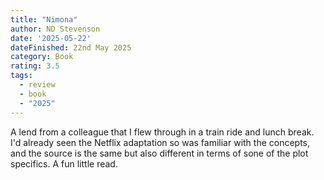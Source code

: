 ```yaml
---
title: "Nimona"
author: ND Stevenson
date: '2025-05-22'
dateFinished: 22nd May 2025
category: Book
rating: 3.5
tags:
  - review
  - book
  - "2025"
---
```

A lend from a colleague that I flew through in a train ride and lunch break. I'd already seen the Netflix adaptation so was familiar with the concepts, and the source is the same but also different in terms of sone of the plot specifics. A fun little read.
